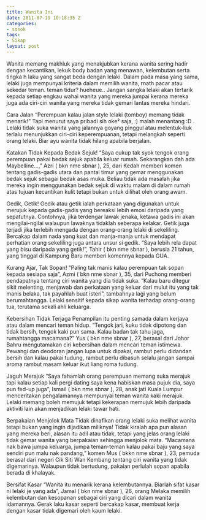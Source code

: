 ```yaml
---
title: Wanita Ini
date: 2011-07-19 10:18:35 Z
categories:
- sosok
tags:
- Sikap
layout: post
---
```


Wanita memang makhluk yang menakjubkan kerana wanita sering hadir dengan kecantikan, lekuk body badan yang menawan, kelembutan serta tingka h laku yang sangat beda dengan lelaki. Dalam pada masa yang sama, lelaki juga mempunyai kriteria dalam memilih wanita, rnath pacar atau sekedar teman. teman tidur? hueheue.. Jangan sangka lelaki akan tertarik kepada setiap engkau wahai wanita yang mereka jumpai kerana mereka juga ada ciri-ciri wanita yang mereka tidak gemari lantas mereka hindari.

Cara Jalan
“Perempuan kalau jalan style lelaki (tomboy) memang tidak menarik!” Tapi menurut saya pribadi sih oke² saja, :) malah menantang :D . Lelaki tidak suka wanita yang jalannya goyang pinggul atau melentuk-liuk terlalu menunjukkan ciri-ciri keperempuanan, tetapi melangkah seperti orang lelaki. Biar ayu wanita tidak hilang apabila berjalan.

Katakan Tidak Kepada Bedak Sejuk!
“Saya cukup tak syok tengok orang perempuan pakai bedak sejuk apabila keluar rumah. Sekarangkan dah ada Maybelline…,” Azri ( bkn nme sbnar ), 25, dari Kedah memberi komen tentang gadis-gadis utara dan pantai timur yang gemar menggunakan bedak sejuk sebagai bedak asas muka. Beliau tidak ada masalah jika mereka ingin menggunakan bedak sejuk di waktu malam di dalam rumah atas tujuan kecantikan kulit tetapi bukan untuk dilihat oleh orang awam.

Gedik, Getik!
Gedik atau getik ialah perkataan yang digunakan untuk merujuk kepada gadis-gadis yang bereaksi lebih emosi daripada yang sepatutnya. Contohnya, jika terdengar lawak jenaka, ketawa gadis ini akan mengilai-ngilai walaupun lawaknya tidaklah seberapa kelakar. Getik juga terjadi jika terlebih mengada dengan orang-orang lelaki di sekeliling. Bercakap dalam nada yang kuat dan manja-manja untuk mendapat perhatian orang sekeliling juga antara unsur si gedik. “Saya lebih rela dapat yang bisu daripada yang getik!”, Tahir ( bkn nme sbnar ), berusia 21 tahun, yang tinggal di Kampung Baru memberi komennya kepada GUA.

Kurang Ajar, Tak Sopan!
“Paling tak manis kalau perempuan tak sopan kepada sesiapa saja”, Azmi ( bkn nme sbnar ), 35, dari Puchong memberi pendapatnya tentang ciri wanita yang dia tidak suka. “Kalau baru ditegur sikit melenting, menjawab dan perkataan yang keluar dari mulut itu yang tak manis belaka, tak payahlah buat isteri”, tambahnya lagi yang belum berumahtangga. Lelaki sensitif kepada sikap wanita terhadap orang-orang tua, terutama sekali ahli keluarga.

Kebersihan Tidak Terjaga
Penampilan itu penting samada dalam kerjaya atau dalam mencari teman hidup. “Tengok jari, kuku tidak dipotong dan tidak bersih, tengok kaki pun sama. Kalau badan tak tahu jaga, rumahtangga macamana?” Yus ( bkn nme sbnar ), 27, berasal dari Johor Bahru mengutamakan ciri kebersihan dalam mencari teman istimewa. Pewangi dan deodoran jangan lupa untuk dipakai, rambut perlu didandan bersih dan kalau pakai tudung, rambut perlu dibasuh selalu jangan sampai aroma rambut masam keluar ikut liang roma tudung.

Jaguh Merajuk
“Saya fahamlah orang perempuan memang suka merajuk tapi kalau setiap kali pergi dating saya kena habiskan masa pujuk dia, saya pun fed-up juga”, Ismail ( bkn nme sbnar ), 28, anak jati Kuala Lumpur menceritakan pengalamannya mempunyai teman wanita kaki merajuk. Lelaki memang boleh memujuk tetapi kekerapan memujuk lebih daripada aktiviti lain akan menjadikan lelaki tawar hati.

Berpakaian Menjolok Mata
Tidak dinafikan orang lelaki suka melihat wanita tetapi bukan yang ingin dijadikan miliknya! Tidak kiralah apa pun alasan yang mereka beri, alasan itu adil atau tidak, tetapi yang jelas orang lelaki tidak gemar wanita yang berpakaian sehingga menjolok mata. “Macamana nak bawa jumpa keluarga, jumpa teman-teman kalau pakai baju yang saya sendiri pun malu nak pandang,” komen Mus ( bkkn nme sbnar ), 23, pemuda berasal dari negeri Cik Siti Wan Kembang tentang ciri wanita yang tidak digemarinya. Walaupun tidak bertudung, pakaian perlulah sopan apabila berada di khalayak.

Bersifat Kasar
“Wanita itu menarik kerana kelembutannya. Biarlah sifat kasar ni lelaki je yang ada”, Jamal ( bkn nme sbnar ), 26, orang Melaka memilih kelembutan dan kesopanan sebagai ciri yang dicari dalam wanita idamannya. Gerak laku kasar seperti bercakap kasar, membuat kerja dengan kasar tidak digemari oleh kaum lelaki.
